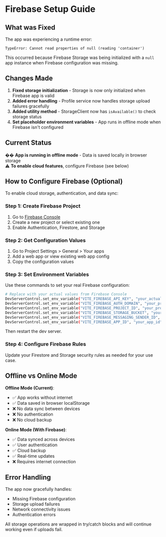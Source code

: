 # Firebase Setup Guide

## What was Fixed

The app was experiencing a runtime error:
```
TypeError: Cannot read properties of null (reading 'container')
```

This occurred because Firebase Storage was being initialized with a `null` app instance when Firebase configuration was missing.

## Changes Made

1. **Fixed storage initialization** - Storage is now only initialized when Firebase app is valid
2. **Added error handling** - Profile service now handles storage upload failures gracefully  
3. **Added utility method** - StorageClient now has `isAvailable()` to check storage status
4. **Set placeholder environment variables** - App runs in offline mode when Firebase isn't configured

## Current Status

�� **App is running in offline mode** - Data is saved locally in browser storage  
⚠️ **To enable cloud features**, configure Firebase (see below)

## How to Configure Firebase (Optional)

To enable cloud storage, authentication, and data sync:

### Step 1: Create Firebase Project
1. Go to [Firebase Console](https://console.firebase.google.com/)
2. Create a new project or select existing one
3. Enable Authentication, Firestore, and Storage

### Step 2: Get Configuration Values
1. Go to Project Settings > General > Your apps
2. Add a web app or view existing web app config
3. Copy the configuration values

### Step 3: Set Environment Variables
Use these commands to set your real Firebase configuration:

```bash
# Replace with your actual values from Firebase Console
DevServerControl.set_env_variable("VITE_FIREBASE_API_KEY", "your_actual_api_key")
DevServerControl.set_env_variable("VITE_FIREBASE_AUTH_DOMAIN", "your_project.firebaseapp.com")
DevServerControl.set_env_variable("VITE_FIREBASE_PROJECT_ID", "your_project_id")
DevServerControl.set_env_variable("VITE_FIREBASE_STORAGE_BUCKET", "your_project.appspot.com")
DevServerControl.set_env_variable("VITE_FIREBASE_MESSAGING_SENDER_ID", "your_sender_id")
DevServerControl.set_env_variable("VITE_FIREBASE_APP_ID", "your_app_id")
```

Then restart the dev server.

### Step 4: Configure Firebase Rules
Update your Firestore and Storage security rules as needed for your use case.

## Offline vs Online Mode

**Offline Mode (Current)**:
- ✅ App works without internet
- ✅ Data saved in browser localStorage
- ❌ No data sync between devices
- ❌ No authentication
- ❌ No cloud backup

**Online Mode (With Firebase)**:
- ✅ Data synced across devices
- ✅ User authentication
- ✅ Cloud backup
- ✅ Real-time updates
- ❌ Requires internet connection

## Error Handling

The app now gracefully handles:
- Missing Firebase configuration
- Storage upload failures
- Network connectivity issues
- Authentication errors

All storage operations are wrapped in try/catch blocks and will continue working even if uploads fail.
